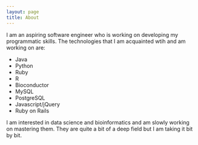 ```yaml
---
layout: page
title: About
---
```


I am an aspiring software engineer who is working on developing my programmatic skills. The technologies that I am acquainted wtih and am working on are:
* Java
* Python
* Ruby
* R
* Bioconductor
* MySQL
* PostgreSQL
* Javascript/jQuery
* Ruby on Rails

I am interested in data science and bioinformatics and am slowly working on mastering them. They are quite a bit of a deep field but I am taking it bit by bit.